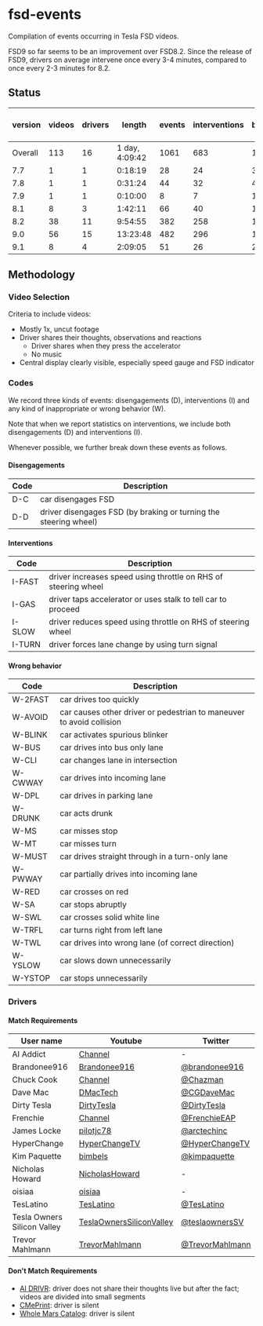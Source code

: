 # fsd-events

Compilation of events occurring in Tesla FSD videos.

FSD9 so far seems to be an improvement over FSD8.2. Since the release of FSD9, drivers on average intervene once every 3-4 minutes, compared to once every 2-3 minutes for 8.2.

## Status

version | videos | drivers | length | events | interventions | time between events | time between interventions
--- | --- | --- | --- | --- | --- | --- | --- 
Overall | 113 | 16 | 1 day, 4:09:42 | 1061 | 683 | 1m35s | 2m28s
7.7 | 1 | 1 | 0:18:19 | 28 | 24 | 39s | 45s
7.8 | 1 | 1 | 0:31:24 | 44 | 32 | 42s | 58s
7.9 | 1 | 1 | 0:10:00 | 8 | 7 | 1m15s | 1m25s
8.1 | 8 | 3 | 1:42:11 | 66 | 40 | 1m32s | 2m33s
8.2 | 38 | 11 | 9:54:55 | 382 | 258 | 1m33s | 2m18s
9.0 | 56 | 15 | 13:23:48 | 482 | 296 | 1m40s | 2m42s
9.1 | 8 | 4 | 2:09:05 | 51 | 26 | 2m31s | 4m57s

## Methodology

### Video Selection

Criteria to include videos:
- Mostly 1x, uncut footage
- Driver shares their thoughts, observations and reactions
    - Driver shares when they press the accelerator
    - No music
- Central display clearly visible, especially speed gauge and FSD indicator

### Codes

We record three kinds of events: disengagements (D), interventions (I) and any kind of
inappropriate or wrong behavior (W).

Note that when we report statistics on interventions, we include both disengagements (D) and interventions (I).

Whenever possible, we further break down these events as follows.

#### Disengagements

Code | Description
--- | ---
D-C | car disengages FSD
D-D | driver disengages FSD (by braking or turning the steering wheel)

#### Interventions

Code | Description
--- | ---
I-FAST | driver increases speed using throttle on RHS of steering wheel
I-GAS | driver taps accelerator or uses stalk to tell car to proceed
I-SLOW | driver reduces speed using throttle on RHS of steering wheel
I-TURN | driver forces lane change by using turn signal

#### Wrong behavior

Code | Description
--- | ---
W-2FAST | car drives too quickly
W-AVOID | car causes other driver or pedestrian to maneuver to avoid collision
W-BLINK | car activates spurious blinker
W-BUS | car drives into bus only lane
W-CLI | car changes lane in intersection
W-CWWAY | car drives into incoming lane
W-DPL | car drives in parking lane
W-DRUNK | car acts drunk
W-MS | car misses stop
W-MT | car misses turn
W-MUST | car drives straight through in a turn-only lane
W-PWWAY | car partially drives into incoming lane
W-RED | car crosses on red
W-SA | car stops abruptly
W-SWL | car crosses solid white line
W-TRFL | car turns right from left lane
W-TWL | car drives into wrong lane (of correct direction)
W-YSLOW | car slows down unnecessarily
W-YSTOP | car stops unnecessarily

### Drivers

#### Match Requirements

User name | Youtube | Twitter
--- | --- | ---
AI Addict | [Channel](https://www.youtube.com/channel/UCnSt1nfVXyTyMbKhk-IaTJw/about) | -
Brandonee916 | [Brandonee916](https://www.youtube.com/c/Brandonee916/about) | [@brandonee916](https://twitter.com/brandonee916)
Chuck Cook | [Channel](https://www.youtube.com/channel/UCwdbsDtaMAh6QXvcbp08YzQ/about) | [@Chazman](https://twitter.com/chazman)
Dave Mac | [DMacTech](https://www.youtube.com/c/DMacTech/about) | [@CGDaveMac](https://twitter.com/CGDaveMac)
Dirty Tesla | [DirtyTesla](https://www.youtube.com/c/DirtyTesla/about) | [@DirtyTesla](https://twitter.com/DirtyTesla)
Frenchie | [Channel](https://www.youtube.com/channel/UCt8fkjhFgywzLGLVIz7Z7-g/about) | [@FrenchieEAP](https://twitter.com/FrenchieEAP)
James Locke | [pilotjc78](https://www.youtube.com/user/pilotjc78) | [@arctechinc](https://twitter.com/arctechinc)
HyperChange | [HyperChangeTV](https://www.youtube.com/c/HyperChangeTV/about) | [@HyperChangeTV](https://twitter.com/hyperchangetv)
Kim Paquette| [bimbels](https://www.youtube.com/user/bimbels/about) | [@kimpaquette](https://twitter.com/kimpaquette)
Nicholas Howard | [NicholasHoward](https://www.youtube.com/c/NicholasHoward/about) | -
oisiaa | [oisiaa](https://www.youtube.com/user/oisiaa/about) | -
TesLatino | [TesLatino](https://www.youtube.com/c/TesLatino/about) | [@TesLatino](https://twitter.com/TesLatino)
Tesla Owners Silicon Valley | [TeslaOwnersSiliconValley](https://www.youtube.com/c/TeslaOwnersSiliconValley/about) | [@teslaownersSV](https://twitter.com/teslaownersSV)
Trevor Mahlmann | [TrevorMahlmann](https://www.youtube.com/c/TrevorMahlmann/about) | [@TrevorMahlmann](https://twitter.com/TrevorMahlmann)

#### Don't Match Requirements

- [AI DRIVR](https://www.youtube.com/c/AIDRIVR/about): driver does not share their thoughts live but after the fact; videos are divided into small segments
- [CMePrint](https://www.youtube.com/c/CMePrint/about): driver is silent
- [Whole Mars Catalog](https://www.youtube.com/c/WholeMarsCatalog/about): driver is silent
